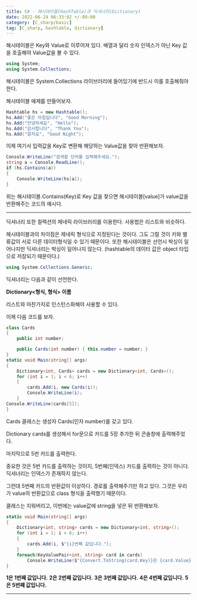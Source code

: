 ```yaml
---
title: C# - 해시테이블(HashTable)과 딕셔너리(Dictionary)
date: 2022-06-24 06:33:02 +/-09:00
category: [C_sharp/basic]
tag: [C_sharp, hashtable, dictionary]
---
```


해시테이블은 Key와 Value로 이루어져 있다. 배열과 달리 숫자 인덱스가 아닌 Key 값을 호출해야 Value값을 볼 수 있다.

```csharp
using System;
using System.Collections;
```

해시테이블은 System.Collections 라이브러리에 들어있기에 반드시 이를 호출해줘야 한다.

해시테이블 예제를 만들어보자.

```csharp
Hashtable hs = new Hashtable();
hs.Add("좋은 아침입니다", "Good Morning");
hs.Add("안녕하세요", "Hello");
hs.Add("감사합니다", "Thank You");
hs.Add("잘자요", "Good Night");
```

이제 여기서 입력값을 Key로 변환해 해당하는 Value값을 찾아 반환해보자.

```csharp
Console.WriteLine("검색할 단어를 입력해주세요.");
string a = Console.ReadLine();
if (hs.Contains(a))
{
    Console.WriteLine(hs[a]);
}
```

위는 해시테이블.Contains(Key)로 Key 값을 찾으면 해시테이블[value]가 value값을 반환해주는 코드의 예시다.

---

딕셔너리 또한 컬렉션의 제네릭 라이브러리를 이용한다. 사용법은 리스트와 비슷하다.

해시테이블과의 차이점은 제네릭 형식으로 지정된다는 것이다. 그도 그럴 것이 키와 밸류값이 서로 다른 데이터형식일 수 있기 때문이다. 또한 해시테이블은 선언시 박싱이 일어나지만 딕셔너리는 박싱이 일어나지 않는다. (hashtable의 데이터 값은 object 타입으로 저장되기 때문이다.)

```csharp
using System.Collections.Generic;
```

딕셔너리는 다음과 같이 선언한다.

<b>Dictionary\<형식, 형식\> 이름</b>

리스트와 마찬가지로 인스턴스화해야 사용할 수 있다.

이제 다음 코드를 보자.

```csharp
class Cards
{
    public int number;

    public Cards(int number) { this.number = number; }
}
static void Main(string[] args)
{
    Dictionary<int, Cards> cards = new Dictionary<int, Cards>();
    for (int i = 1; i < 6; i++)
    {
        cards.Add(i, new Cards(i));
        Console.WriteLine(i);
    }
Console.WriteLine(cards[5]);
}
```

Cards 클래스는 생성자 Cards(인자 number)를 갖고 있다.

Dictionary cards를 생성해서 for문으로 카드를 5장 추가한 뒤 콘솔창에 출력해주었다.

마지막으로 5번 카드를 출력한다.

중요한 것은 5번 카드를 출력하는 것이지, 5번째(인덱스) 카드를 출력하는 것이 아니다. 딕셔너리는 인덱스가 존재하지 않는다.

그런데 5번째 카드의 반환값이 이상하다. 경로를 출력해주기만 하고 있다. 그것은 우리가 value의 반환값으로 class 형식을 출력했기 때문이다.

클래스는 지워버리고, 이번에는 value값에 string을 넣은 뒤 반환해보자.

```csharp
static void Main(string[] args)
{
    Dictionary<int, string> cards = new Dictionary<int, string>();
    for (int i = 1; i < 6; i++)
    {
        cards.Add(i, $"{i}번째 값입니다.");
    }
    foreach(KeyValuePair<int, string> card in cards)
        Console.WriteLine($"{Convert.ToString(card.Key)}은 {card.Value}");
}
```
<b>1은 1번째 값입니다.</b>
<b>2은 2번째 값입니다.</b>
<b>3은 3번째 값입니다.</b>
<b>4은 4번째 값입니다.</b>
<b>5은 5번째 값입니다.</b>

---